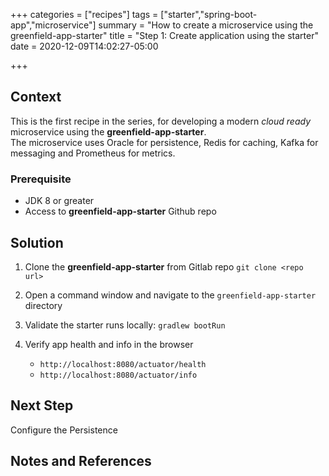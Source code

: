 +++
categories = ["recipes"]
tags = ["starter","spring-boot-app","microservice"]
summary = "How to create a microservice using the greenfield-app-starter"
title = "Step 1: Create application using the starter"
date = 2020-12-09T14:02:27-05:00

+++

## Context
This is the first recipe in the series, for developing a modern _cloud ready_ microservice using the **greenfield-app-starter**.  
The microservice uses Oracle for persistence, Redis for caching, Kafka for messaging and Prometheus for metrics. 

### Prerequisite

- JDK 8 or greater
- Access to **greenfield-app-starter** Github repo

## Solution

1. Clone the **greenfield-app-starter** from Gitlab repo `git clone <repo url>`
   
1. Open a command window and navigate to the `greenfield-app-starter` directory
   
1. Validate the starter runs locally: `gradlew bootRun`
   
1. Verify app health and info in the browser 
   
   - `http://localhost:8080/actuator/health`  
   - `http://localhost:8080/actuator/info`  

## Next Step
Configure the Persistence

## Notes and References

